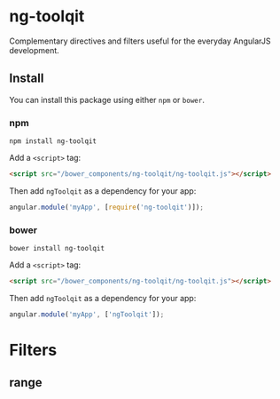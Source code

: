 # ng-toolqit
Complementary directives and filters useful for the everyday AngularJS development.

## Install

You can install this package using either `npm` or `bower`.

### npm

```console
npm install ng-toolqit
```

Add a `<script>` tag:

```html
<script src="/bower_components/ng-toolqit/ng-toolqit.js"></script>
```

Then add `ngToolqit` as a dependency for your app:

```javascript
angular.module('myApp', [require('ng-toolqit')]);
```

### bower

```console
bower install ng-toolqit
```

Add a `<script>` tag:

```html
<script src="/bower_components/ng-toolqit/ng-toolqit.js"></script>
```

Then add `ngToolqit` as a dependency for your app:

```javascript
angular.module('myApp', ['ngToolqit']);
```

# Filters
## range